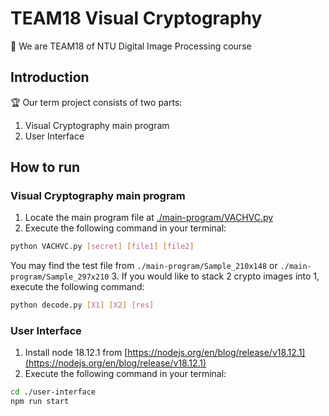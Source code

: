 # TEAM18 Visual Cryptography
👋 We are TEAM18 of NTU Digital Image Processing course
<br/>
## Introduction
🏆 Our term project consists of two parts:
1. Visual Cryptography main program
2. User Interface
## How to run
### Visual Cryptography main program
1. Locate the main program file at [./main-program/VACHVC.py](./main-program/VACHVC.py)
2. Execute the following command in your terminal:
```bash
python VACHVC.py [secret] [file1] [file2]
```
You may find the test file from `./main-program/Sample_210x148` or `./main-program/Sample_297x210`
3. If you would like to stack 2 crypto images into 1, execute the following command:
```bash
python decode.py [X1] [X2] [res]
```
### User Interface
1. Install node 18.12.1 from [https://nodejs.org/en/blog/release/v18.12.1](https://nodejs.org/en/blog/release/v18.12.1)
2. Execute the following command in your terminal:
```bash
cd ./user-interface
npm run start
```
